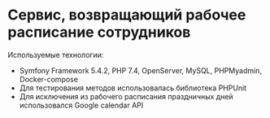 # Сервис, возвращающий рабочее расписание сотрудников
Используемые технологии: 
* Symfony Framework 5.4.2, PHP 7.4, OpenServer, MySQL, PHPMyadmin, Docker-compose
* Для тестирования методов использовалась библиотека PHPUnit
* Для исключения из рабочего расписания праздничных дней использовался Google calendar API

